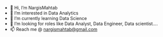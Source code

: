 - 👋 Hi, I’m NargisMahtab
- 👀 I’m interested in Data Analytics
- 🌱 I’m currently learning Data Science
- 💞️ I’m looking for roles like Data Analyst, Data Engineer, Data scientist....  
- 📫 Reach me @ nargismahtab@gmail.com

<!---
Hi, I am Nargis Mahtab 
--->
